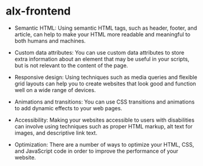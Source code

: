 # alx-frontend
- Semantic HTML: Using semantic HTML tags, such as header, footer, and article, can help to make your HTML more readable and meaningful to both humans and machines.

- Custom data attributes: You can use custom data attributes to store extra information about an element that may be useful in your scripts, but is not relevant to the content of the page.

- Responsive design: Using techniques such as media queries and flexible grid layouts can help you to create websites that look good and function well on a wide range of devices.

- Animations and transitions: You can use CSS transitions and animations to add dynamic effects to your web pages.

- Accessibility: Making your websites accessible to users with disabilities can involve using techniques such as proper HTML markup, alt text for images, and descriptive link text.

- Optimization: There are a number of ways to optimize your HTML, CSS, and JavaScript code in order to improve the performance of your website.